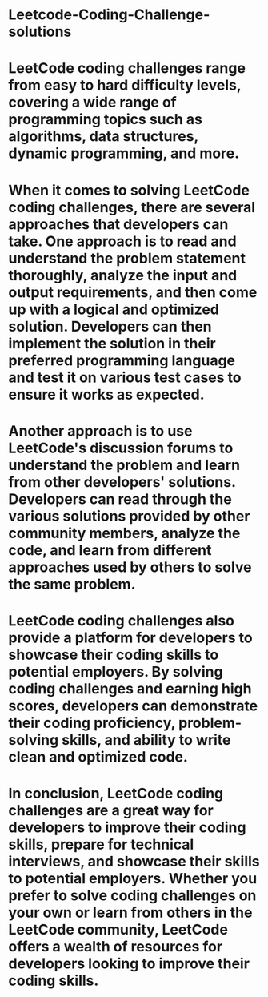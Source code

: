 # Leetcode-Coding-Challenge-solutions
# LeetCode coding challenges range from easy to hard difficulty levels, covering a wide range of programming topics such as algorithms, data structures, dynamic programming, and more.

# When it comes to solving LeetCode coding challenges, there are several approaches that developers can take. One approach is to read and understand the problem statement thoroughly, analyze the input and output requirements, and then come up with a logical and optimized solution. Developers can then implement the solution in their preferred programming language and test it on various test cases to ensure it works as expected.

# Another approach is to use LeetCode's discussion forums to understand the problem and learn from other developers' solutions. Developers can read through the various solutions provided by other community members, analyze the code, and learn from different approaches used by others to solve the same problem.

# LeetCode coding challenges also provide a platform for developers to showcase their coding skills to potential employers. By solving coding challenges and earning high scores, developers can demonstrate their coding proficiency, problem-solving skills, and ability to write clean and optimized code.

# In conclusion, LeetCode coding challenges are a great way for developers to improve their coding skills, prepare for technical interviews, and showcase their skills to potential employers. Whether you prefer to solve coding challenges on your own or learn from others in the LeetCode community, LeetCode offers a wealth of resources for developers looking to improve their coding skills.

